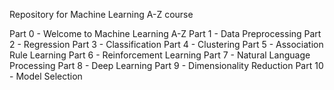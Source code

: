 Repository for Machine Learning A-Z course

Part 0 - Welcome to Machine Learning A-Z
Part 1 - Data Preprocessing
Part 2 - Regression
Part 3 - Classification
Part 4 - Clustering
Part 5 - Association Rule Learning
Part 6 - Reinforcement Learning
Part 7 - Natural Language Processing
Part 8 - Deep Learning
Part 9 - Dimensionality Reduction
Part 10 - Model Selection
